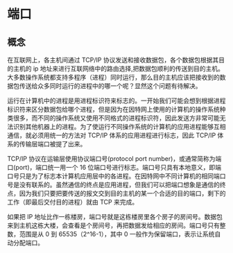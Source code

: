 # 端口

## 概念
在互联网上，各主机间通过 TCP/IP 协议发送和接收数据包，各个数据包根据其目的主机的 ip 地址来进行互联网络中的路由选择,把数据包顺利的传送到目的主机。大多数操作系统都支持多程序（进程）同时运行，那么目的主机应该把接收到的数据包传送给众多同时运行的进程中的哪一个呢？显然这个问题有待解决。

运行在计算机中的进程是用进程标识符来标志的。一开始我们可能会想到根据进程标识符来区分数据包给哪个进程，但是因为在因特网上使用的计算机的操作系统种类很多，而不同的操作系统又使用不同格式的进程标识符，因此发送方非常可能无法识别其他机器上的进程。为了使运行不同操作系统的计算机的应用进程能够互相通信，就必须用统一的方法对 TCP/IP 体系的应用进程进行标志，因此 TCP/IP 体系的传输层端口被提了出来。

TCP/IP 协议在运输层使用协议端口号(protocol port number)，或通常简称为端口(port)，端口统一用一个 16 位端口号进行标志。端口号只具有本地意义，即端口号只是为了标志本计算机应用层中的各进程。在因特网中不同计算机的相同端口号是没有联系的。虽然通信的终点是应用进程，但我们可以把端口想象是通信的终点，因为我们只要把要传送的报文交到目的主机的某一个合适的目的端口，剩下的工作（即最后交付目的进程）就由 TCP 来完成。

如果把 IP 地址比作一栋楼房，端口号就是这栋楼房里各个房子的房间号。数据包来到主机这栋大楼，会查看是个房间号，再把数据发给相应的房间。端口号只有整数，范围是从 0 到 65535（2^16-1），其中 0 一般作为保留端口，表示让系统自动分配端口。